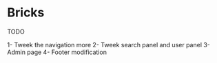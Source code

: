 # Bricks
TODO

1- Tweek the navigation more
2- Tweek search panel and user panel
3- Admin page
4- Footer modification